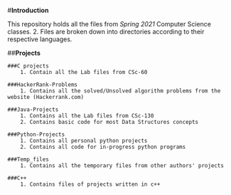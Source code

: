 #**Introduction**

This repository holds all the files from _Spring 2021_ Computer Science classes. 2. Files are broken down into directories according to their respective languages.

##**Projects**

    ###C projects
        1. Contain all the Lab files from CSc-60

    ###HackerRank-Problems
        1. Contains all the solved/Unsolved algorithm problems from the website (Hackerrank.com)

    ###Java-Projects
        1. Contains all the Lab files from CSc-130
        2. Contains basic code for most Data Structures concepts

    ###Python-Projects
        1. Contains all personal python projects
        2. Contains all code for in-progress python programs

    ###Temp_files
        1. Contains all the temporary files from other authors' projects

    ###C++
        1. Contains files of projects written in c++
